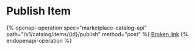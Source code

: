 # Publish Item

{% openapi-operation spec="marketplace-catalog-api" path="/v1/catalog/items/{id}/publish" method="post" %}
[Broken link](broken-reference)
{% endopenapi-operation %}
